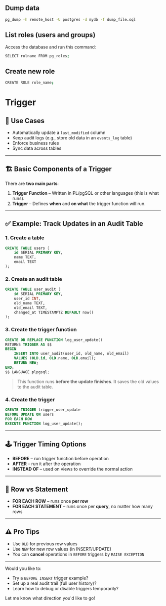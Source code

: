 ## Dump data

```sh
pg_dump -h remote_host -U postgres -d mydb -f dump_file.sql
```

## List roles (users and groups)

Access the database and run this command:

```sh
SELECT rolname FROM pg_roles;
```

## Create new role

```sh
CREATE ROLE role_name;
```

# Trigger

## 🧠 Use Cases

- Automatically update a `last_modified` column
- Keep audit logs (e.g., store old data in an `events_log` table)
- Enforce business rules
- Sync data across tables

---

## 🏗️ Basic Components of a Trigger

There are **two main parts**:

1. **Trigger Function** – Written in PL/pgSQL or other languages (this is what runs).
2. **Trigger** – Defines **when** and **on what** the trigger function will run.

---

## ✅ Example: Track Updates in an Audit Table

### 1. Create a table

```sql
CREATE TABLE users (
    id SERIAL PRIMARY KEY,
    name TEXT,
    email TEXT
);
```

### 2. Create an audit table

```sql
CREATE TABLE user_audit (
    id SERIAL PRIMARY KEY,
    user_id INT,
    old_name TEXT,
    old_email TEXT,
    changed_at TIMESTAMPTZ DEFAULT now()
);
```

### 3. Create the trigger function

```sql
CREATE OR REPLACE FUNCTION log_user_update()
RETURNS TRIGGER AS $$
BEGIN
    INSERT INTO user_audit(user_id, old_name, old_email)
    VALUES (OLD.id, OLD.name, OLD.email);
    RETURN NEW;
END;
$$ LANGUAGE plpgsql;
```

> This function runs **before the update finishes**. It saves the old values to the audit table.

### 4. Create the trigger

```sql
CREATE TRIGGER trigger_user_update
BEFORE UPDATE ON users
FOR EACH ROW
EXECUTE FUNCTION log_user_update();
```

---

## 🕹️ Trigger Timing Options

- **BEFORE** – run trigger function before operation
- **AFTER** – run it after the operation
- **INSTEAD OF** – used on views to override the normal action

---

## 🔁 Row vs Statement

- **FOR EACH ROW** – runs once **per row**
- **FOR EACH STATEMENT** – runs once per **query**, no matter how many rows

---

## ⚠️ Pro Tips

- Use `OLD` for previous row values
- Use `NEW` for new row values (in INSERT/UPDATE)
- You can **cancel** operations in `BEFORE` triggers by `RAISE EXCEPTION`

---

Would you like to:
- Try a `BEFORE INSERT` trigger example?
- Set up a real audit trail (full user history)?
- Learn how to debug or disable triggers temporarily?

Let me know what direction you'd like to go!
